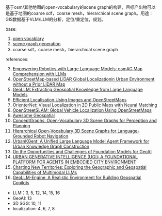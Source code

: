 基于osm/其他地图的open-vocabulary的scene graph的构建，目标产出物可以是基于地图的coarse sdf，coarse mesh，hierarchical scene graph。用途：GIS数据基于VLM/LLM的分析，定位/重定位，规划。

base:
1. [open vocablary](./01.md)
2. [scene graph generation](./02.md)
3. coarse sdf，coarse mesh，hierarchical scene graph

references:

3. [Empowering Robotics with Large Language Models: osmAG Map Comprehension with LLMs](https://arxiv.org/html/2403.08228v1)
4. [OpenStreetMap-based LiDAR Global Localizationin Urban Environment without a Prior LiDAR Map](https://arxiv.org/pdf/2202.07516)
5. [GeoLLM: Extracting Geospatial Knowledge from Large Language Models](https://openreview.net/forum?id=TqL2xBwXP3)
6. [Efficient Localisation Using Images and OpenStreetMaps](http://www.ipb.uni-bonn.de/pdfs/zhou2021iros.pdf)
7. [OrienterNet: Visual Localization in 2D Public Maps with Neural Matching](https://openaccess.thecvf.com/content/CVPR2023/supplemental/Sarlin_OrienterNet_Visual_Localization_CVPR_2023_supplemental.pdf)
8. [OpenStreetSLAM: Global Vehicle Localization Using OpenStreetMaps](https://www.vision.rwth-aachen.de/media/papers/florosicra13.pdf)
9.  [Awesome Geospatial](https://github.com/sacridini/Awesome-Geospatial?tab=readme-ov-file#python)
10. [ConceptGraphs: Open-Vocabulary 3D Scene Graphs for Perception and Planning](https://concept-graphs.github.io/)
11. [Hierarchical Open-Vocabulary 3D Scene Graphs for Language-Grounded Robot Navigation](https://hovsg.github.io/)
12. [UrbanKGent: A Unified Large Language Model Agent Framework for Urban Knowledge Graph Construction](https://arxiv.org/pdf/2402.06861)
13. [On the Opportunities and Challenges of Foundation Models for GeoAI](https://dl.acm.org/doi/pdf/10.1145/3653070_)
14. [URBAN GENERATIVE INTELLIGENCE (UGI): A FOUNDATIONAL PLATFORM FOR AGENTS IN EMBODIED CITY ENVIRONMENT](https://arxiv.org/pdf/2312.11813)
15. [Charting New Territories: Exploring the Geographic and Geospatial Capabilities of Multimodal LLMs](https://arxiv.org/pdf/2311.14656)
16. [GeoLLM-Engine: A Realistic Environment for Building Geospatial Copilots](https://arxiv.org/pdf/2404.15500)

+ LLM：3, 5, 12, 14, 15, 16
+ GeoAI: 13
+ 3D SGG: 10, 11
+ localization: 4, 6, 7, 8